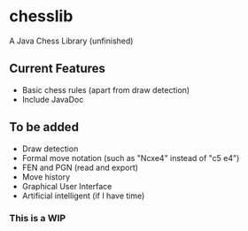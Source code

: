 # chesslib

A Java Chess Library (unfinished)

## Current Features

- Basic chess rules (apart from draw detection)
- Include JavaDoc

## To be added

- Draw detection
- Formal move notation (such as "Ncxe4" instead of "c5 e4")
- FEN and PGN (read and export)
- Move history
- Graphical User Interface
- Artificial intelligent (if I have time)

### This is a WIP
